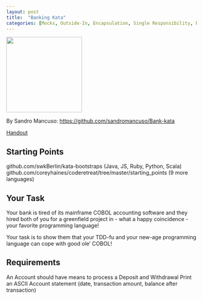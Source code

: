 ```yaml
---
layout: post
title:  "Banking Kata"
categories: [Mocks, Outside-In, Encapsulation, Single Responsibility, Expert]
---
```


<img style="height: 200px" src="{{ site.github.url }}/images/banking_kata.jpg">

By Sandro Mancuso: https://github.com/sandromancuso/Bank-kata

[Handout](https://goo.gl/hNywo5)

## Starting Points
github.com/swkBerlin/kata-bootstraps (Java, JS, Ruby, Python, Scala)
github.com/coreyhaines/coderetreat/tree/master/starting_points (9 more languages)

## Your Task
Your bank is tired of its mainframe COBOL accounting software and they hired both of you for a greenfield project in - what a happy coincidence - your favorite programming language!

Your task is to show them that your TDD-fu and your new-age programming language can cope with good ole’ COBOL! 

## Requirements
An Account should have means to process a Deposit and Withdrawal
Print an ASCII Account statement (date, transaction amount, balance after transaction)

